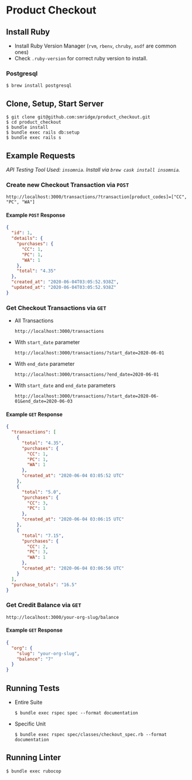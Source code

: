 # Product Checkout

## Install Ruby
  - Install Ruby Version Manager (`rvm`, `rbenv`, `chruby`, `asdf` are common ones)
  - Check `.ruby-version` for correct ruby version to install.

### Postgresql
```
$ brew install postgresql
```

## Clone, Setup, Start Server
```
$ git clone git@github.com:smridge/product_checkout.git
$ cd product_checkout
$ bundle install
$ bundle exec rails db:setup
$ bundle exec rails s
```

## Example Requests
*API Testing Tool Used: `insomnia`. Install via `brew cask install insomnia`.*

### Create new Checkout Transaction via `POST`
```
http://localhost:3000/transactions/?transaction[product_codes]=["CC", "PC", "WA"]
```

#### Example `POST` Response
```json
{
  "id": 1,
  "details": {
    "purchases": {
      "CC": 1,
      "PC": 1,
      "WA": 1
    },
    "total": "4.35"
  },
  "created_at": "2020-06-04T03:05:52.938Z",
  "updated_at": "2020-06-04T03:05:52.938Z"
}
```

### Get Checkout Transactions via `GET`
- All Transactions
  ```
  http://localhost:3000/transactions
  ```

- With `start_date` parameter
  ```
  http://localhost:3000/transactions/?start_date=2020-06-01
  ```

- With `end_date` parameter
  ```
  http://localhost:3000/transactions/?end_date=2020-06-01
  ```

- With `start_date` and `end_date` parameters
  ```
  http://localhost:3000/transactions/?start_date=2020-06-01&end_date=2020-06-03
  ```

#### Example `GET` Response
```json
{
  "transactions": [
    {
      "total": "4.35",
      "purchases": {
        "CC": 1,
        "PC": 1,
        "WA": 1
      },
      "created_at": "2020-06-04 03:05:52 UTC"
    },
    {
      "total": "5.0",
      "purchases": {
        "CC": 3,
        "PC": 1
      },
      "created_at": "2020-06-04 03:06:15 UTC"
    },
    {
      "total": "7.15",
      "purchases": {
        "CC": 2,
        "PC": 3,
        "WA": 1
      },
      "created_at": "2020-06-04 03:06:56 UTC"
    }
  ],
  "purchase_totals": "16.5"
}
```

### Get Credit Balance via `GET`
```
http://localhost:3000/your-org-slug/balance
```

#### Example `GET` Response
```json
{
  "org": {
    "slug": "your-org-slug",
    "balance": "7"
  }
}
```

## Running Tests
- Entire Suite
  ```
  $ bundle exec rspec spec --format documentation
  ```

- Specific Unit
  ```
  $ bundle exec rspec spec/classes/checkout_spec.rb --format documentation
  ```

## Running Linter
```
$ bundle exec rubocop
```
